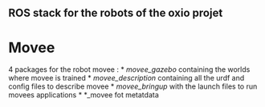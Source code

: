 ## ROS stack for the robots of the oxio projet

# Movee 

4 packages for the robot movee :
    * *movee_gazebo* containing the worlds where movee is trained
    * *movee_description* containing all the urdf and config files to describe movee
    * *movee_bringup* with the launch files to run movees applications
    * *_movee fot metatdata